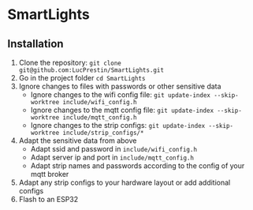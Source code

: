 # SmartLights

## Installation

1. Clone the repository: `git clone git@github.com:LucPrestin/SmartLights.git`
2. Go in the project folder `cd SmartLights`
3. Ignore changes to files with passwords or other sensitive data
    - Ignore changes to the wifi config file: `git update-index --skip-worktree include/wifi_config.h`
    - Ignore changes to the mqtt config file: `git update-index --skip-worktree include/mqtt_config.h`
    - Ignore changes to the strip configs: `git update-index --skip-worktree include/strip_configs/*`
4. Adapt the sensitive data from above
    - Adapt ssid and password in `include/wifi_config.h`
    - Adapt server ip and port in `include/mqtt_config.h`
    - Adapt strip names and passwords according to the config of your mqtt broker
5. Adapt any strip configs to your hardware layout or add additional configs
6. Flash to an ESP32
